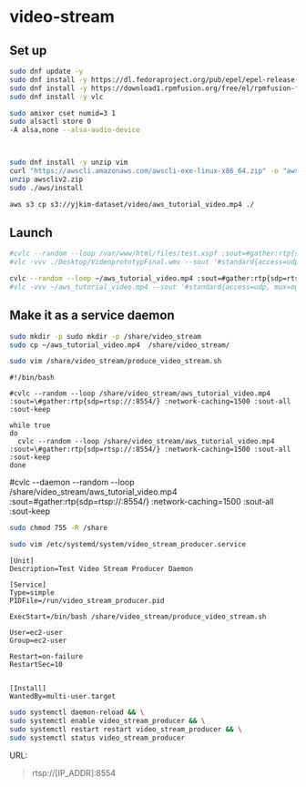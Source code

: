 # video-stream

## Set up

```sh
sudo dnf update -y
sudo dnf install -y https://dl.fedoraproject.org/pub/epel/epel-release-latest-8.noarch.rpm
sudo dnf install -y https://download1.rpmfusion.org/free/el/rpmfusion-free-release-8.noarch.rpm
sudo dnf install -y vlc

sudo amixer cset numid=3 1
sudo alsactl store 0
-A alsa,none --alsa-audio-device



sudo dnf install -y unzip vim
curl "https://awscli.amazonaws.com/awscli-exe-linux-x86_64.zip" -o "awscliv2.zip"
unzip awscliv2.zip
sudo ./aws/install

aws s3 cp s3://yjkim-dataset/video/aws_tutorial_video.mp4 ./


```

## Launch

```sh
#cvlc --random --loop /var/www/html/files/test.xspf :sout=#gather:rtp{sdp=rtsp://:8554/} :network-caching=1500 :sout-all :sout-keep
#vlc -vvv ./Desktop/VideoprototypFinal.wmv --sout '#standard{access=udp, mux=ogg, dst=0.0.0.0:1234}'

cvlc --random --loop ~/aws_tutorial_video.mp4 :sout=#gather:rtp{sdp=rtsp://:8554/} :network-caching=1500 :sout-all :sout-keep
#vlc -vvv ~/aws_tutorial_video.mp4 --sout '#standard{access=udp, mux=ogg, dst=0.0.0.0:1234}'


```


## Make it as a service daemon

```sh
sudo mkdir -p sudo mkdir -p /share/video_stream
sudo cp ~/aws_tutorial_video.mp4  /share/video_stream/
```


```sh
sudo vim /share/video_stream/produce_video_stream.sh

```

```vim
#!/bin/bash

#cvlc --random --loop /share/video_stream/aws_tutorial_video.mp4 :sout=\#gather:rtp{sdp=rtsp://:8554/} :network-caching=1500 :sout-all :sout-keep

while true
do
  cvlc --random --loop /share/video_stream/aws_tutorial_video.mp4 :sout=\#gather:rtp{sdp=rtsp://:8554/} :network-caching=1500 :sout-all :sout-keep
done

```

#cvlc --daemon --random --loop /share/video_stream/aws_tutorial_video.mp4 :sout=\#gather:rtp{sdp=rtsp://:8554/} :network-caching=1500 :sout-all :sout-keep


```sh
sudo chmod 755 -R /share

```

```sh
sudo vim /etc/systemd/system/video_stream_producer.service

```


```vim
[Unit]
Description=Test Video Stream Producer Daemon

[Service]
Type=simple
PIDFile=/run/video_stream_producer.pid

ExecStart=/bin/bash /share/video_stream/produce_video_stream.sh

User=ec2-user
Group=ec2-user

Restart=on-failure
RestartSec=10


[Install]
WantedBy=multi-user.target

```


```sh
sudo systemctl daemon-reload && \
sudo systemctl enable video_stream_producer && \
sudo systemctl restart restart video_stream_producer && \
sudo systemctl status video_stream_producer

```


URL:
> rtsp://[IP_ADDR]:8554

